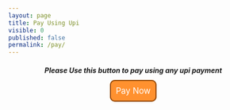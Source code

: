 ```yaml
---
layout: page
title: Pay Using Upi
visible: 0
published: false
permalink: /pay/
---
```

<center>
  
##### Please Use this button to pay using any upi payment

<a href="upi://pay?pa=9961585697&pn=SHAMEEL ABDULLA N P&cu=INR" id="__UPI_BUTTON__" style="background: #ff912f;border: 2px solid #8a4100;padding: 10px;text-decoration: none;color: white;font-size: larger;border-radius: 10px;">Pay Now</a>
